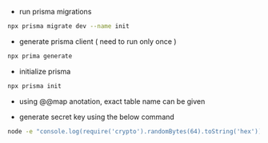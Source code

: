 - run prisma migrations 
```bash
npx prisma migrate dev --name init
```

- generate prisma client ( need to run only once )
```bash
npx prima generate
```

- initialize prisma 
```bash
npx prisma init
```

- using @@map anotation, exact table name can be given

- generate secret key using the below command 
```bash
node -e "console.log(require('crypto').randomBytes(64).toString('hex'))"
```
